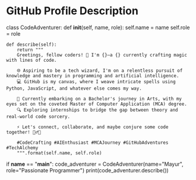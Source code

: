 # GitHub Profile Description

class CodeAdventurer:
    def __init__(self, name, role):
        self.name = name
        self.role = role

    def describe(self):
        return """
        Greetings, fellow coders! 👋 I'm {}—a {} currently crafting magic with lines of code.
        
        🌐 Aspiring to be a tech wizard, I'm on a relentless pursuit of knowledge and mastery in programming and artificial intelligence. 
        💻 GitHub is my canvas, where I weave intricate spells using Python, JavaScript, and whatever else comes my way.

        🚀 Currently embarking on a Bachelor's journey in Arts, with my eyes set on the coveted Master of Computer Application (MCA) degree.
        🔍 Exploring internships to bridge the gap between theory and real-world code sorcery.

        ⚡ Let's connect, collaborate, and maybe conjure some code together! 🧙‍♂️💡

        #CodeCrafting #AIEnthusiast #MCAJourney #GitHubAdventures #TechAlchemy
        """.format(self.name, self.role)

if __name__ == "__main__":
    code_adventurer = CodeAdventurer(name="Mayur", role="Passionate Programmer")
    print(code_adventurer.describe())
